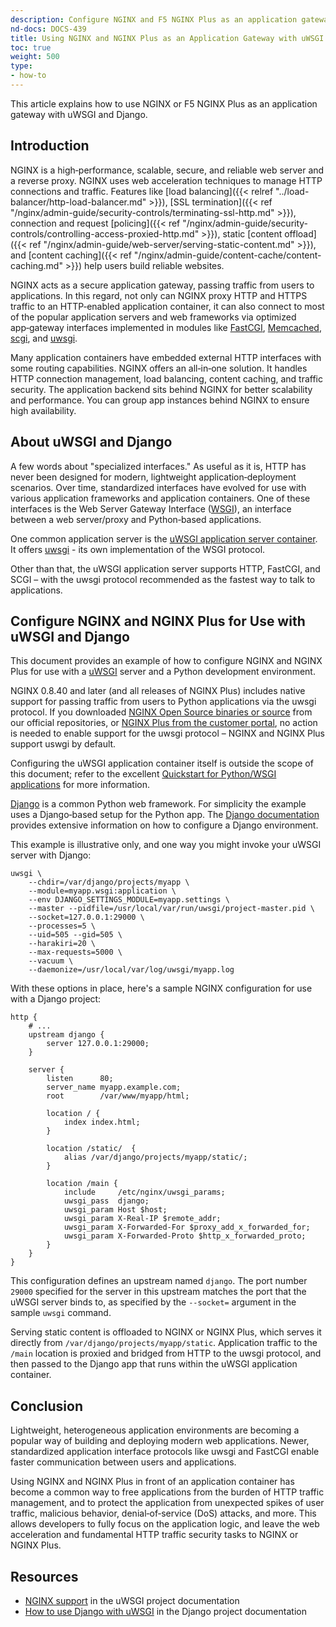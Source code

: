 ```yaml
---
description: Configure NGINX and F5 NGINX Plus as an application gateway for uWSGI and Django
nd-docs: DOCS-439
title: Using NGINX and NGINX Plus as an Application Gateway with uWSGI and Django
toc: true
weight: 500
type:
- how-to
---
```


This article explains how to use NGINX or F5 NGINX Plus as an application gateway with uWSGI and Django.

<span id="intro"></span>
## Introduction

NGINX is a high‑performance, scalable, secure, and reliable web server and a reverse proxy. NGINX uses web acceleration techniques to manage HTTP connections and traffic. Features like [load balancing]({{< relref "../load-balancer/http-load-balancer.md" >}}), [SSL termination]({{< ref "/nginx/admin-guide/security-controls/terminating-ssl-http.md" >}}), connection and request [policing]({{< ref "/nginx/admin-guide/security-controls/controlling-access-proxied-http.md" >}}), static [content offload]({{< ref "/nginx/admin-guide/web-server/serving-static-content.md" >}}), and [content caching]({{< ref "/nginx/admin-guide/content-cache/content-caching.md" >}}) help users build reliable websites.

NGINX acts as a secure application gateway, passing traffic from users to applications. In this regard, not only can NGINX proxy HTTP and HTTPS traffic to an HTTP‑enabled application container, it can also connect to most of the popular application servers and web frameworks via optimized app‑gateway interfaces implemented in modules like [FastCGI](https://nginx.org/en/docs/http/ngx_http_fastcgi_module.html), [Memcached](https://nginx.org/en/docs/http/ngx_http_memcached_module.html), [scgi](https://nginx.org/en/docs/http/ngx_http_scgi_module.html), and [uwsgi](https://nginx.org/en/docs/http/ngx_http_uwsgi_module.html).

Many application containers have embedded external HTTP interfaces with some routing capabilities. NGINX offers an all‑in‑one solution. It handles HTTP connection management, load balancing, content caching, and traffic security. The application backend sits behind NGINX for better scalability and performance. You can group app instances behind NGINX to ensure high availability.

<span id="about-uwsgi-django"></span>
## About uWSGI and Django

A few words about "specialized interfaces." As useful as it is, HTTP has never been designed for modern, lightweight application‑deployment scenarios. Over time, standardized interfaces have evolved for use with various application frameworks and application containers. One of these interfaces is the Web Server Gateway Interface ([WSGI](http://wsgi.readthedocs.org/en/latest/)), an interface between a web server/proxy and Python‑based applications.

One common application server is the [uWSGI application server container](https://github.com/unbit/uwsgi). It offers [uwsgi](http://uwsgi-docs.readthedocs.org/en/latest/Protocol.html) -  its own implementation of the WSGI protocol.

Other than that, the uWSGI application server supports HTTP, FastCGI, and SCGI – with the uwsgi protocol recommended as the fastest way to talk to applications.

<span id="configure"></span>
## Configure NGINX and NGINX Plus for Use with uWSGI and Django

This document provides an example of how to configure NGINX and NGINX Plus for use with a [uWSGI](http://uwsgi-docs.readthedocs.org/en/latest/) server and a Python development environment.

NGINX 0.8.40 and later (and all releases of NGINX Plus) includes native support for passing traffic from users to Python applications via the uwsgi protocol. If you downloaded [NGINX Open Source  binaries or source](https://nginx.org/en/download.html) from our official repositories, or [NGINX Plus from the customer portal](https://account.f5.com/myf5), no action is needed to enable support for the uwsgi protocol – NGINX and NGINX Plus support uswgi by default.

Configuring the uWSGI application container itself is outside the scope of this document; refer to the excellent [Quickstart for Python/WSGI applications](http://uwsgi-docs.readthedocs.org/en/latest/WSGIquickstart.html) for more information.

[Django](https://www.djangoproject.com/) is a common Python web framework. For simplicity the example uses a Django‑based setup for the Python app. The [Django documentation](https://docs.djangoproject.com/en/1.11/) provides extensive information on how to configure a Django environment.

This example is illustrative only, and one way you might invoke your uWSGI server with Django:

```shell
uwsgi \
    --chdir=/var/django/projects/myapp \
    --module=myapp.wsgi:application \
    --env DJANGO_SETTINGS_MODULE=myapp.settings \
    --master --pidfile=/usr/local/var/run/uwsgi/project-master.pid \
    --socket=127.0.0.1:29000 \
    --processes=5 \
    --uid=505 --gid=505 \
    --harakiri=20 \
    --max-requests=5000 \
    --vacuum \
    --daemonize=/usr/local/var/log/uwsgi/myapp.log
```

With these options in place, here's a sample NGINX configuration for use with a Django project:

```nginx
http {
    # ...
    upstream django {
        server 127.0.0.1:29000;
    }

    server {
        listen      80;
        server_name myapp.example.com;
        root        /var/www/myapp/html;

        location / {
            index index.html;
        }

        location /static/  {
            alias /var/django/projects/myapp/static/;
        }

        location /main {
            include     /etc/nginx/uwsgi_params;
            uwsgi_pass  django;
            uwsgi_param Host $host;
            uwsgi_param X-Real-IP $remote_addr;
            uwsgi_param X-Forwarded-For $proxy_add_x_forwarded_for;
            uwsgi_param X-Forwarded-Proto $http_x_forwarded_proto;
        }
    }
}
```

This configuration defines an upstream named `django`. The port number `29000` specified for the server in this upstream matches the port that the uWSGI server binds to, as specified by the `--socket=` argument in the sample `uwsgi` command.

Serving static content is offloaded to NGINX or NGINX Plus, which serves it directly from `/var/django/projects/myapp/static`. Application traffic to the `/main` location is proxied and bridged from HTTP to the uwsgi protocol, and then passed to the Django app that runs within the uWSGI application container.

<span id="conclusion"></span>
## Conclusion

Lightweight, heterogeneous application environments are becoming a popular way of building and deploying modern web applications. Newer, standardized application interface protocols like uwsgi and FastCGI enable faster communication between users and applications.

Using NGINX and NGINX Plus in front of an application container has become a common way to free applications from the burden of HTTP traffic management, and to protect the application from unexpected spikes of user traffic, malicious behavior, denial‑of‑service (DoS) attacks, and more. This allows developers to fully focus on the application logic, and leave the web acceleration and fundamental HTTP traffic security tasks to NGINX or NGINX Plus.

<span id="resources"></span>
## Resources

- [NGINX support](https://uwsgi-docs.readthedocs.io/en/latest/Nginx.html) in the uWSGI project documentation
- [How to use Django with uWSGI](https://docs.djangoproject.com/en/1.11/howto/deployment/wsgi/uwsgi/) in the Django project documentation
